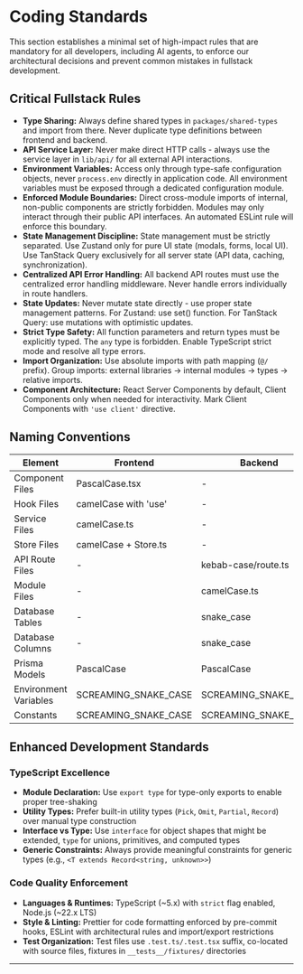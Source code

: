 # Coding Standards

This section establishes a minimal set of high-impact rules that are mandatory for all developers, including AI agents, to enforce our architectural decisions and prevent common mistakes in fullstack development.

## Critical Fullstack Rules

- **Type Sharing:** Always define shared types in `packages/shared-types` and import from there. Never duplicate type definitions between frontend and backend.
- **API Service Layer:** Never make direct HTTP calls - always use the service layer in `lib/api/` for all external API interactions.
- **Environment Variables:** Access only through type-safe configuration objects, never `process.env` directly in application code. All environment variables must be exposed through a dedicated configuration module.
- **Enforced Module Boundaries:** Direct cross-module imports of internal, non-public components are strictly forbidden. Modules may only interact through their public API interfaces. An automated ESLint rule will enforce this boundary.
- **State Management Discipline:** State management must be strictly separated. Use Zustand only for pure UI state (modals, forms, local UI). Use TanStack Query exclusively for all server state (API data, caching, synchronization).
- **Centralized API Error Handling:** All backend API routes must use the centralized error handling middleware. Never handle errors individually in route handlers.
- **State Updates:** Never mutate state directly - use proper state management patterns. For Zustand: use set() function. For TanStack Query: use mutations with optimistic updates.
- **Strict Type Safety:** All function parameters and return types must be explicitly typed. The `any` type is forbidden. Enable TypeScript strict mode and resolve all type errors.
- **Import Organization:** Use absolute imports with path mapping (`@/` prefix). Group imports: external libraries → internal modules → types → relative imports.
- **Component Architecture:** React Server Components by default, Client Components only when needed for interactivity. Mark Client Components with `'use client'` directive.

## Naming Conventions

| Element | Frontend | Backend | Example |
|---------|----------|---------|---------|
| Component Files | PascalCase.tsx | - | `UserProfile.tsx` |
| Hook Files | camelCase with 'use' | - | `useAuth.ts` |
| Service Files | camelCase.ts | - | `memberService.ts` |
| Store Files | camelCase + Store.ts | - | `authStore.ts` |
| API Route Files | - | kebab-case/route.ts | `app/api/user-profile/route.ts` |
| Module Files | - | camelCase.ts | `memberModule.ts` |
| Database Tables | - | snake_case | `user_profiles` |
| Database Columns | - | snake_case | `created_at` |
| Prisma Models | PascalCase | PascalCase | `model Member { ... }` |
| Environment Variables | SCREAMING_SNAKE_CASE | SCREAMING_SNAKE_CASE | `DATABASE_URL` |
| Constants | SCREAMING_SNAKE_CASE | SCREAMING_SNAKE_CASE | `MAX_FILE_SIZE` |

## Enhanced Development Standards

### TypeScript Excellence
- **Module Declaration:** Use `export type` for type-only exports to enable proper tree-shaking
- **Utility Types:** Prefer built-in utility types (`Pick`, `Omit`, `Partial`, `Record`) over manual type construction
- **Interface vs Type:** Use `interface` for object shapes that might be extended, `type` for unions, primitives, and computed types
- **Generic Constraints:** Always provide meaningful constraints for generic types (e.g., `<T extends Record<string, unknown>>`)

### Code Quality Enforcement
- **Languages & Runtimes:** TypeScript (~5.x) with `strict` flag enabled, Node.js (~22.x LTS)
- **Style & Linting:** Prettier for code formatting enforced by pre-commit hooks, ESLint with architectural rules and import/export restrictions
- **Test Organization:** Test files use `.test.ts/.test.tsx` suffix, co-located with source files, fixtures in `__tests__/fixtures/` directories

-----
